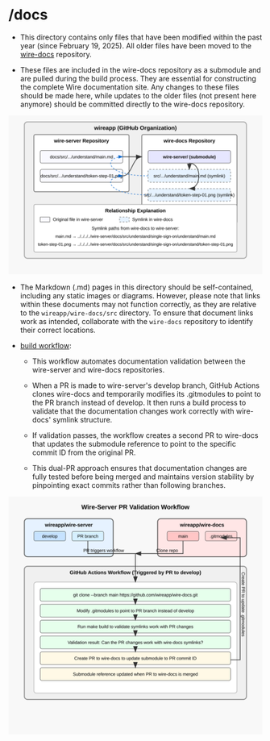 
# /docs 

- This directory contains only files that have been modified within the past year (since February 19, 2025). All older files have been moved to the [wire-docs](https://github.com/wireapp/wire-docs) repository. 

- These files are included in the wire-docs repository as a submodule and are pulled during the build process. They are essential for constructing the complete Wire documentation site. Any changes to these files should be made here, while updates to the older files (not present here anymore) should be committed directly to the wire-docs repository.

![diagram](diagram.svg)

- The Markdown (.md) pages in this directory should be self-contained, including any static images or diagrams. However, please note that links within these documents may not function correctly, as they are relative to the `wireapp/wire-docs/src` directory. To ensure that document links work as intended, collaborate with the `wire-docs` repository to identify their correct locations.

- [build workflow](../.github/workflows/build.yaml):
    - This workflow automates documentation validation between the wire-server and wire-docs repositories. 
    
    - When a PR is made to wire-server's develop branch, GitHub Actions clones wire-docs and temporarily modifies its .gitmodules to point to the PR branch instead of develop. It then runs a build process to validate that the documentation changes work correctly with wire-docs' symlink structure.

    -  If validation passes, the workflow creates a second PR to wire-docs that updates the submodule reference to point to the specific commit ID from the original PR. 
    
    - This dual-PR approach ensures that documentation changes are fully tested before being merged and maintains version stability by pinpointing exact commits rather than following branches.

![build](build.svg)
